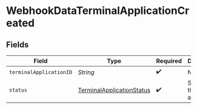 # WebhookDataTerminalApplicationCreated


## Fields

| Field                                                                             | Type                                                                              | Required                                                                          | Description                                                                       | Example                                                                           |
| --------------------------------------------------------------------------------- | --------------------------------------------------------------------------------- | --------------------------------------------------------------------------------- | --------------------------------------------------------------------------------- | --------------------------------------------------------------------------------- |
| `terminalApplicationID`                                                           | *String*                                                                          | :heavy_check_mark:                                                                | N/A                                                                               |                                                                                   |
| `status`                                                                          | [TerminalApplicationStatus](../../models/components/TerminalApplicationStatus.md) | :heavy_check_mark:                                                                | Status of the terminal application.                                               | enabled                                                                           |